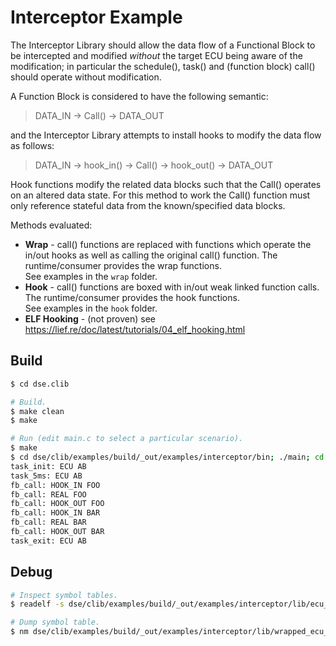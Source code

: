 # Interceptor Example

The Interceptor Library should allow the data flow of a Functional Block to be
intercepted and modified _without_ the target ECU being aware of the
modification; in particular the schedule(), task() and (function block) call()
should operate without modification.

A Function Block is considered to have the following semantic:

> DATA_IN -> Call() -> DATA_OUT

and the Interceptor Library attempts to install hooks to modify the data flow as follows:

>  DATA_IN -> hook_in() -> Call() -> hook_out() -> DATA_OUT

Hook functions modify the related data blocks such that the Call() operates on
an altered data state. For this method to work the Call() function must only
reference stateful data from the known/specified data blocks.


Methods evaluated:
  * __Wrap__ - call() functions are replaced with functions which operate the in/out
    hooks as well as calling the original call() function. The runtime/consumer
    provides the wrap functions. <br>See examples in the `wrap` folder.
  * __Hook__ - call() functions are boxed with in/out weak linked function calls.
    The runtime/consumer provides the hook functions. <br>See examples in the
    `hook` folder.
  * __ELF Hooking__ - (not proven) see https://lief.re/doc/latest/tutorials/04_elf_hooking.html


## Build

```bash
$ cd dse.clib

# Build.
$ make clean
$ make

# Run (edit main.c to select a particular scenario).
$ make
$ cd dse/clib/examples/build/_out/examples/interceptor/bin; ./main; cd -
task_init: ECU AB
task_5ms: ECU AB
fb_call: HOOK_IN FOO
fb_call: REAL FOO
fb_call: HOOK_OUT FOO
fb_call: HOOK_IN BAR
fb_call: REAL BAR
fb_call: HOOK_OUT BAR
task_exit: ECU AB
```


## Debug

```bash
# Inspect symbol tables.
$ readelf -s dse/clib/examples/build/_out/examples/interceptor/lib/ecu_a.so

# Dump symbol table.
$ nm dse/clib/examples/build/_out/examples/interceptor/lib/wrapped_ecu_a.so
```

